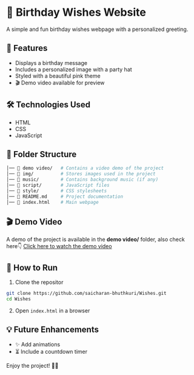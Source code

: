 # 🎂 Birthday Wishes Website  

A simple and fun birthday wishes webpage with a personalized greeting.  

## 🎉 Features  
- Displays a birthday message  
- Includes a personalized image with a party hat  
- Styled with a beautiful pink theme  
- 🎬 Demo video available for preview  

## 🛠️ Technologies Used  
- HTML  
- CSS  
- JavaScript  

## 📂 Folder Structure
```bash
│── 📁 demo video/   # Contains a video demo of the project
│── 📁 img/          # Stores images used in the project
│── 📁 music/        # Contains background music (if any)
│── 📁 script/       # JavaScript files
│── 📁 style/        # CSS stylesheets
│── 📄 README.md     # Project documentation
│── 📄 index.html    # Main webpage
```
## 🎬 Demo Video  
A demo of the project is available in the **demo video/** folder, also check here👇
[Click here to watch the demo video](https://github.com/saicharan-bhuthkuri/Wishes/blob/main/demo%20video/birthday.mp4)

## 🚀 How to Run  
1. Clone the repositor
```bash
git clone https://github.com/saicharan-bhuthkuri/Wishes.git
cd Wishes
```
2. Open `index.html` in a browser  

## 💡 Future Enhancements  
- ✨ Add animations  
- ⏳ Include a countdown timer  

Enjoy the project! 🎈🎊
